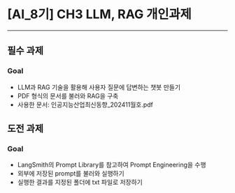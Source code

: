 # \[AI_8기] CH3 LLM, RAG 개인과제
---
## 필수 과제
### Goal
- LLM과 RAG 기술을 활용해 사용자 질문에 답변하는 챗봇 만들기
- PDF 형식의 문서를 불러와 RAG을 구축
- 사용한 문서: 인공지능산업최신동향_202411월호.pdf

## 도전 과제
### Goal
- LangSmith의 Prompt Library를 참고하여 Prompt Engineering을 수행
- 외부에 저장된 prompt를 불러와 실행하기
- 실행한 결과를 지정된 폴더에 txt 파일로 저장하기
